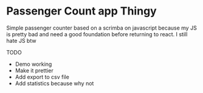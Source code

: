 # Passenger Count app Thingy

Simple passenger counter based on a scrimba on javascript because my JS is pretty bad and need a good foundation before returning to react. I still hate JS btw

TODO

- Demo working
- Make it prettier
- Add export to csv file
- Add statistics because why not